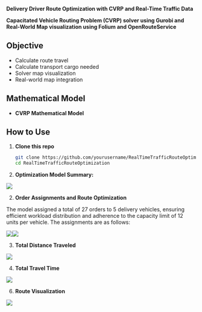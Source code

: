 **Delivery Driver Route Optimization with CVRP and Real-Time Traffic Data**

**Capacitated Vehicle Routing Problem (CVRP) solver using Gurobi and Real-World Map visualization using Folium and OpenRouteService**

## Objective
- Calculate route travel
- Calculate transport cargo needed
- Solver map visualization
- Real-world map integration

## Mathematical Model
- **CVRP Mathematical Model**

## How to Use
1. **Clone this repo**
   ```bash
   git clone https://github.com/yourusername/RealTimeTrafficRouteOptimization.git
   cd RealTimeTrafficRouteOptimization

1. **Optimization Model Summary:**

![](Aspose.Words.60ded7e4-139b-4e3e-b189-f32773815321.001.png)

2. **Order Assignments and Route Optimization**

The model assigned a total of 27 orders to 5 delivery vehicles, ensuring efficient workload distribution and adherence to the capacity limit of 12 units per vehicle. The assignments are as follows:

![](Aspose.Words.60ded7e4-139b-4e3e-b189-f32773815321.002.png)![](Aspose.Words.60ded7e4-139b-4e3e-b189-f32773815321.003.png)

3. **Total Distance Traveled**

![](Aspose.Words.60ded7e4-139b-4e3e-b189-f32773815321.005.png)

4. **Total Travel Time**

![](Aspose.Words.60ded7e4-139b-4e3e-b189-f32773815321.006.png)

6. **Route Visualization**

![](Aspose.Words.60ded7e4-139b-4e3e-b189-f32773815321.008.png)
